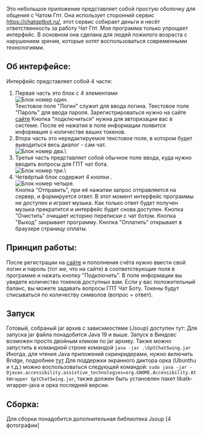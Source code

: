 Это небольшое приложение представляет собой простую оболочку для общения с Чатом Гпт. Она использует сторонний сервис https://chatgptbot.ru/, этот сервис собирает деньги и несёт ответственность за работу Чат Гпт. Моя программа только упрощает интерфейс. В основном она сделана для людей пожилого возраста с нарушением зрения, которые хотят воспользоваться современными технологиями.

## Об интерфейсе:
Интерфейс представляет собой 4 части:
1. Первая часть это блок с 4 элементами\
![Блок номер один](https://mygemorr.ru/pic/gptswing/1.png).\
Текстовое поле "Логин" служит для ввода логина.
Текстовое поле "Пароль" для ввода пароля.
Зарегистрироваться нужно на сайте [сайте](https://chatgptbot.ru/)
Кнопка "подключиться" нужна для авторизации вас в системе. После её нажатия в поле информации появится информация о количестве ваших токенов.
2. Втора часть это нередактируемое текстовое поле, в котором будет выводиться весь диалог - сам чат.\
![Блок номер два](https://mygemorr.ru/pic/gptswing/2.png).\
3. Третья часть представляет собой обычное поле ввода, куда нужно вводить вопросы для ГПТ чат бота.\
![Блок номер три](https://mygemorr.ru/pic/gptswing/3.png).\
4. Четвёртый блок содержит 4 кнопки .\
![Блок номер четыре](https://mygemorr.ru/pic/gptswing/4.png).\
Кнопка "Отправить", при её нажатии запрос отправляется на сервер, и формируется ответ. В этот момент интерфейс программы не доступен и играет музыка. Как только ответ будет получен музыка прекратится и интерфейс будет снова доступен.
Кнопка "Очистить" очищает историю переписки с чат ботом.
Кнопка "Выход" закрывает программу.
Кнопка "Оплатить" открывает в браузере страницу оплаты.

## Принцип работы:
После регистрации на [сайте](https://chatgptbot.ru/) и пополнения счёта нужно ввести свой логин и пароль (тот же, что на сайте) в соответствующие поля в программе и нажать кнопку "Подключить". В поле информации вы увидете количество токенов доступных вам. Если у вас положительный баланс, вы можете задавать вопросы ГПТ Чат Боту. Токены будут списываться по количеству символов (вопрос + ответ).
## Запуск
Готовый, собраный jar архив с зависимостями (Jsoup) доступен тут:
Для запуска jar файла понадобится Java 19 и выше.
Запуск в Виндовс возможен просто двойным кликом по jar архиву.
Также можно запустить в командной строке командой
`java -jar .\GptChatSwing.jar`
Иногда, для чтения Java приложений скринридерами, нужно включить Bridge, подробнее [тут](https://docs.oracle.com/javase/8/docs/technotes/guides/access/enable_and_test.html)
Для поддержки экранного диктора орка (Ubunthu и т.д.) можно воспользоваться следующей командой:
`sudo java -jar -Djavax.accessibility.assistive_technologies=org.GNOME.Accessibility.AtkWrapper GptChatSwing.jar`,
также должен быть установлен пакет libatk-wrapper-java
и орка последней версии.

## Сборка:
Для сборки понадобится дополнительная библиотека Jsoup
[4 фотографии]
